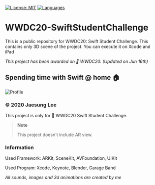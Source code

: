 [![License: MIT](https://img.shields.io/badge/License-MIT-yellow.svg)](https://github.com/jaesung-wwdc/WWDC20-SwiftStudentChallenge/blob/master/LICENSE)  [![Languages](https://img.shields.io/badge/language-swift-blue.svg)](https://github.com/jaesung-wwdc/WWDC20-SwiftStudentChallenge)

# WWDC20-SwiftStudentChallenge
This is a public repository for WWDC20: Swift Student Challenge. This contains only 3D scene of the project. You can execute it on Xcode and iPad

*This project has been awarded on  WWDC20. (Updated on Jun 16th)*

## Spending time with Swift @ home 🏠

![Profile](https://github.com/jaesung-wwdc/WWDC20-SwiftStudentChallenge/blob/master/Taekwondo%40Home/Profile.PNG)

### © 2020 Jaesung Lee

This project is only for  WWDC20 Swift Student Challenge.

> **Note**
>
> This project doesn't include AR view.

### Information

Used Framework: ARKit, SceneKit, AVFoundation, UIKit

Used Program: Xcode, Keynote, Blender, Garage Band

*All sounds, images and 3d animations are created by me*



